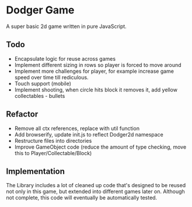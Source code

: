 # Dodger Game

A super basic 2d game written in pure JavaScript.

## Todo

- Encapsulate logic for reuse across games
- Implement different sizing in rows so player is forced to move around
- Implement more challenges for player, for example increase game speed over time till rediculous.
- Touch support (mobile)
- Implement shooting, when circle hits block it removes it, add yellow collectables - bullets

## Refactor

- Remove all ctx references, replace with util function
- Add browserify, update init.js to reflect Dodger2d namespace
- Restructure files into directories
- Improve GameObject code (reduce the amount of type checking, move this to Player/Collectable/Block)

## Implementation

The Library includes a lot of cleaned up code that's designed to be reused not only in this game, but extended into different games later on. Although not complete, this code will eventually be automatically tested.
